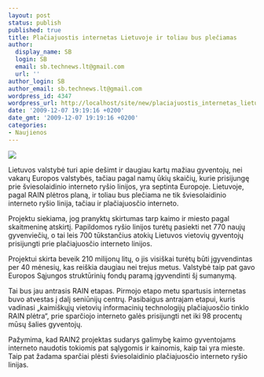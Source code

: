 ```yaml
---
layout: post
status: publish
published: true
title: Plačiajuostis internetas Lietuvoje ir toliau bus plečiamas
author:
  display_name: SB
  login: SB
  email: sb.technews.lt@gmail.com
  url: ''
author_login: SB
author_email: sb.technews.lt@gmail.com
wordpress_id: 4347
wordpress_url: http://localhost/site/new/placiajuostis_internetas_lietuvoje_ir_toliau_bus_pleciamas/
date: '2009-12-07 19:19:16 +0200'
date_gmt: '2009-12-07 19:19:16 +0200'
categories:
- Naujienos
---
```

<div class="imgright"><img src="http://t3.gstatic.com/images?q=tbn:ySuHThBbztOR7M:http://response-box.com/rgb/wp-content/uploads/2009/08/Ethernet-Cable.jpg"  /></div>
<p>Lietuvos valstybė turi apie dešimt ir daugiau kartų mažiau gyventojų, nei vakarų Europos valstybės, tačiau pagal namų ūkių skaičių, kurie prisijungę prie šviesolaidinio interneto ryšio linijos, yra septinta Europoje. Lietuvoje, pagal RAIN plėtros planą, ir toliau bus plečiama ne tik šviesolaidinio interneto ryšio linija, tačiau ir plačiajuosčio interneto.</p>
<p>Projektu siekiama, jog pranyktų skirtumas tarp kaimo ir miesto pagal skaitmeninę atskirtį. Papildomos ryšio linijos turėtų pasiekti net 770 naujų gyvenviečių, o tai leis 700 tūkstančius atokių Lietuvos vietovių gyventojų prisijungti prie plačiajuosčio interneto linijos.</p>
<p>Projektui skirta beveik 210 milijonų litų, o jis visiškai turėtų būti įgyvendintas per 40 mėnesių, kas reiškia daugiau nei trejus metus. Valstybė taip pat gavo Europos Sąjungos struktūrinių fondų paramą įgyvendinti šį sumanymą.</p>
<p>Tai bus jau antrasis RAIN etapas. Pirmojo etapo metu spartusis internetas buvo atvestas į dalį seniūnijų centrų. Pasibaigus antrajam etapui, kuris vadinasi „kaimiškųjų vietovių informacinių technologijų plačiajuosčio tinklo RAIN plėtra“, prie sparčiojo interneto galės prisijungti net iki 98 procentų mūsų šalies gyventojų.</p>
<p>Pažymima, kad RAIN2 projektas sudarys galimybę kaimo gyventojams interneto naudotis tokiomis pat sąlygomis ir kainomis, kaip tai yra mieste. Taip pat žadama sparčiai plėsti šviesolaidinio plačiajuosčio interneto ryšio linijas.<br /></p>
